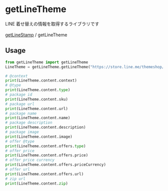 # getLineTheme

LINE 着せ替えの情報を取得するライブラリです<br>
<br>
[getLineStamp](https://github.com/fa0311/getLineStamp) / getLineTheme<br>

## Usage

```python
from getLineTheme import getLineTheme
LineTheme = getLineTheme.getLineTheme("https://store.line.me/themeshop/product/09d8f1c5-b0f2-45a4-a0e6-222a9b94156a")

# @context
print(LineTheme.content.context)
# @type
print(LineTheme.content.type)
# package id
print(LineTheme.content.sku)
# package url
print(LineTheme.content.url)
# package name
print(LineTheme.content.name)
# package description
print(LineTheme.content.description)
# package image
print(LineTheme.content.image)
# offer @type
print(LineTheme.content.offers.type)
# offer price
print(LineTheme.content.offers.price)
# offer price currency
print(LineTheme.content.offers.priceCurrency)
# offer url
print(LineTheme.content.offers.url)
# zip url
print(LineTheme.content.zip)
```
